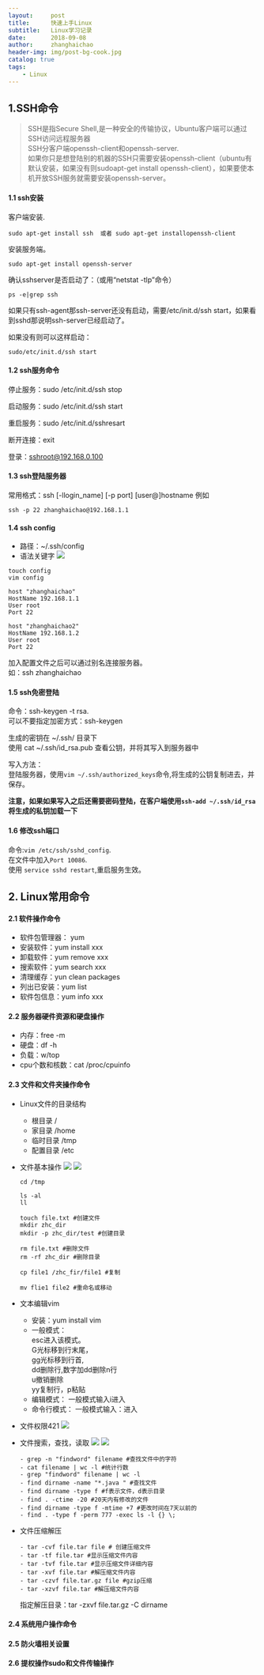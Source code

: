 ```yaml
---
layout:     post
title:      快速上手Linux
subtitle:   Linux学习记录
date:       2018-09-08
author:     zhanghaichao
header-img: img/post-bg-cook.jpg
catalog: true
tags:
    - Linux
---
```



## 1.SSH命令

>SSH是指Secure Shell,是一种安全的传输协议，Ubuntu客户端可以通过SSH访问远程服务器    
SSH分客户端openssh-client和openssh-server.  
如果你只是想登陆别的机器的SSH只需要安装openssh-client（ubuntu有默认安装，如果没有则sudoapt-get install openssh-client），如果要使本机开放SSH服务就需要安装openssh-server。

#### 1.1 ssh安装

客户端安装.  

```
sudo apt-get install ssh  或者 sudo apt-get installopenssh-client
```

安装服务端。 

```
sudo apt-get install openssh-server
```

确认sshserver是否启动了：（或用“netstat -tlp”命令）

```
ps -e|grep ssh
```

如果只有ssh-agent那ssh-server还没有启动，需要/etc/init.d/ssh start，如果看到sshd那说明ssh-server已经启动了。 

如果没有则可以这样启动：

```
sudo/etc/init.d/ssh start
```

#### 1.2 ssh服务命令
停止服务：sudo /etc/init.d/ssh stop

启动服务：sudo /etc/init.d/ssh start

重启服务：sudo /etc/init.d/sshresart

断开连接：exit

登录：sshroot@192.168.0.100 

#### 1.3 ssh登陆服务器
常用格式：ssh [-llogin_name] [-p port] [user@]hostname
例如

```
ssh -p 22 zhanghaichao@192.168.1.1
```

#### 1.4 ssh config 
- 路径：~/.ssh/config
- 语法关键字
![](https://ws1.sinaimg.cn/large/006tNbRwgy1fv112aoaivj30tv0hfmxv.jpg)

```
touch config 
vim config

host "zhanghaichao"
HostName 192.168.1.1
User root
Port 22

host "zhanghaichao2"
HostName 192.168.1.2
User root
Port 22
```
加入配置文件之后可以通过别名连接服务器。  
如：ssh zhanghaichao

#### 1.5 ssh免密登陆
命令：ssh-keygen -t rsa.  
可以不要指定加密方式：ssh-keygen

生成的密钥在 ~/.ssh/  目录下   
使用 cat ~/.ssh/id_rsa.pub 查看公钥，并将其写入到服务器中
  
写入方法：   
登陆服务器，使用`vim ~/.ssh/authorized_keys`命令,将生成的公钥复制进去，并保存。

**注意，如果如果写入之后还需要密码登陆，在客户端使用`ssh-add ~/.ssh/id_rsa` 将生成的私钥加载一下**

#### 1.6 修改ssh端口

命令:`vim /etc/ssh/sshd_config`.  
在文件中加入`Port 10086`.  
使用 `service sshd restart`,重启服务生效。


## 2. Linux常用命令

#### 2.1 软件操作命令
- 软件包管理器： yum
- 安装软件：yum install xxx
- 卸载软件：yum remove xxx
- 搜索软件：yum search xxx
- 清理缓存：yun clean packages
- 列出已安装：yum list
- 软件包信息：yum info xxx

#### 2.2 服务器硬件资源和硬盘操作
- 内存：free -m
- 硬盘：df -h
- 负载：w/top
- cpu个数和核数：cat /proc/cpuinfo

#### 2.3 文件和文件夹操作命令
- Linux文件的目录结构
   - 根目录 /
   - 家目录 /home
   - 临时目录 /tmp
   - 配置目录 /etc 	
- 文件基本操作
   ![](https://ws2.sinaimg.cn/large/006tNbRwgy1fv12t2vhobj30vc0glgmf.jpg)
   ![](https://ws2.sinaimg.cn/large/006tNbRwgy1fv133cyihzj30v70fy74s.jpg)
  
   ```
   cd /tmp
   
   ls -al
   ll
  
  touch file.txt #创建文件
  mkdir zhc_dir
  mkdir -p zhc_dir/test #创建目录
  
  rm file.txt #删除文件
  rm -rf zhc_dir #删除目录
  
  cp file1 /zhc_fir/file1 #复制
  
  mv flie1 file2 #重命名或移动
   ``` 
   
- 文本编辑vim
   - 安装：yum install vim
	- 一般模式：    
		 esc进入该模式。   
		 G光标移到行末尾，   
		 gg光标移到行首,   
		 dd删除行,数字加dd删除n行   
		 u撤销删除   
		 yy复制行，p粘贴
	- 编辑模式：
		一般模式输入i进入
	- 命令行模式：
		一般模式输入：进入
   
- 文件权限421
	![](https://ws3.sinaimg.cn/large/0069RVTdly1fv261f0bb5j30rt0dgjrh.jpg)

- 文件搜索，查找，读取
   ![](https://ws2.sinaimg.cn/large/0069RVTdgy1fv264r4mlyj30w10fvmy5.jpg)
   ![](https://ws2.sinaimg.cn/large/0069RVTdgy1fv2659bvyej30v60fzq3p.jpg)
   
   ```
   - grep -n "findword" filename #查找文件中的字符 
   - cat filename | wc -l #统计行数
   - grep "findword" filename | wc -l
   - find dirname -name "*.java " #查找文件
   - find dirname -type f #f表示文件，d表示目录
   - find . -ctime -20 #20天内有修改的文件
   - find dirname -type f -mtime +7 #更改时间在7天以前的  
   - find . -type f -perm 777 -exec ls -l {} \;
   ```
- 文件压缩解压

	```
   - tar -cvf file.tar file # 创建压缩文件
   - tar -tf file.tar #显示压缩文件内容 
   - tar -tvf file.tar #显示压缩文件详细内容 
   - tar -xvf file.tar #解压缩文件内容 
   - tar -czvf file.tar.gz file #gzip压缩  
   - tar -xzvf file.tar #解压缩文件内容 

 	```
 	
 	指定解压目录：tar -zxvf file.tar.gz -C dirname
#### 2.4 系统用户操作命令

#### 2.5 防火墙相关设置

#### 2.6 提权操作sudo和文件传输操作 
